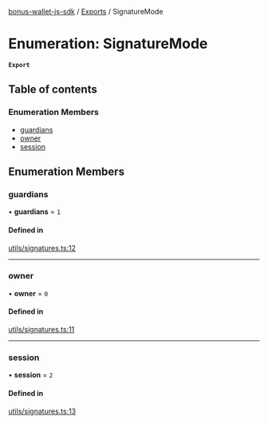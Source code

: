 [bonus-wallet-js-sdk](../README.md) / [Exports](../modules.md) / SignatureMode

# Enumeration: SignatureMode

**`Export`**

## Table of contents

### Enumeration Members

- [guardians](SignatureMode.md#guardians)
- [owner](SignatureMode.md#owner)
- [session](SignatureMode.md#session)

## Enumeration Members

### guardians

• **guardians** = ``1``

#### Defined in

[utils/signatures.ts:12](https://github.com/study-core/bonus-wallet-js-sdk/blob/1ac8967/src/utils/signatures.ts#L12)

___

### owner

• **owner** = ``0``

#### Defined in

[utils/signatures.ts:11](https://github.com/study-core/bonus-wallet-js-sdk/blob/1ac8967/src/utils/signatures.ts#L11)

___

### session

• **session** = ``2``

#### Defined in

[utils/signatures.ts:13](https://github.com/study-core/bonus-wallet-js-sdk/blob/1ac8967/src/utils/signatures.ts#L13)
